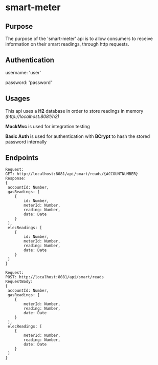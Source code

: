 # smart-meter

## Purpose
The purpose of the 'smart-meter' api is to allow consumers to receive
information on their smart readings, through http requests.

## Authentication
username: 'user'

password: 'password'


## Usages
This api uses a **H2** database in order to store readings in memory
*(http://localhost:8081/h2)*

**MockMvc** is used for integration testing

**Basic Auth** is used for authentication with **BCrypt** to hash the stored password internally


## Endpoints
```
Request:
GET: http://localhost:8081/api/smart/reads/{ACCOUNTNUMBER}
Response:
{
 accountId: Number,
 gasReadings: [
    {
        id: Number,
        meterId: Number,
        reading: Number,
        date: Date
    }
 ],
 elecReadings: [
    {
        id: Number,
        meterId: Number,
        reading: Number,
        date: Date
    }
 ]
}

Request:
POST: http://localhost:8081/api/smart/reads
RequestBody:
{
 accountId: Number,
 gasReadings: [
    {
        meterId: Number,
        reading: Number,
        date: Date
    }
 ],
 elecReadings: [
    {
        meterId: Number,
        reading: Number,
        date: Date
    }
 ]
}

```